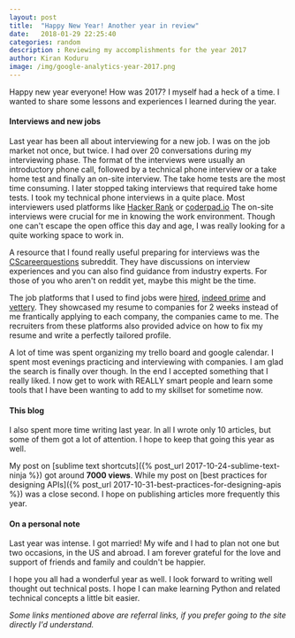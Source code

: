 ```yaml
---
layout: post
title:  "Happy New Year! Another year in review"
date:   2018-01-29 22:25:40
categories: random
description : Reviewing my accomplishments for the year 2017
author: Kiran Koduru 
image: /img/google-analytics-year-2017.png
---
```


Happy new year everyone! How was 2017? I myself had a heck of a time. I wanted to share some lessons and experiences I learned during the year.

#### Interviews and new jobs

Last year has been all about interviewing for a new job. I was on the job market not once, but twice. I had over 20 conversations during my interviewing phase. The format of the interviews were usually an introductory phone call, followed by a technical phone interview or a take home test and finally an on-site interview. The take home tests are the most time consuming. I later stopped taking interviews that required take home tests. I took my technical phone interviews in a quite place. Most interviewers used platforms like [Hacker Rank](https://www.hackerrank.com/) or [coderpad.io](https://coderpad.io/) The on-site interviews were crucial for me in knowing the work environment. Though one can't escape the open office this day and age, I was really looking for a quite working space to work in. 

A resource that I found really useful preparing for interviews was the [CScareerquestions](https://www.reddit.com/r/cscareerquestions/) subreddit. They have discussions on interview experiences and you can also find guidance from industry experts. For those of you who aren't on reddit yet, maybe this might be the time. 

The job platforms that I used to find jobs were [hired](https://hired.com/x/1cb3c), [indeed prime](https://prime.indeed.com/refer/e-46lXoaA) and [vettery](http://fbuy.me/hMuh4). They showcased my resume to companies for 2 weeks instead of me frantically applying to each company, the companies came to me. The recruiters from these platforms also provided advice on how to fix my resume and write a perfectly tailored profile.

A lot of time was spent organizing my trello board and google calendar. I spent most evenings practicing and interviewing with companies. I am glad the search is finally over though. In the end I accepted something that I really liked. I now get to work with REALLY smart people and learn some tools that I have been wanting to add to my skillset for sometime now.

#### This blog

I also spent more time writing last year. In all I wrote only 10 articles, but some of them got a lot of attention. I hope to keep that going this year as well.

My post on [sublime text shortcuts]({% post_url 2017-10-24-sublime-text-ninja %}) got around __7000 views__. While my post on [best practices for designing APIs]({% post_url 2017-10-31-best-practices-for-designing-apis %}) was a close second. I hope on publishing articles more frequently this year.


#### On a personal note

Last year was intense. I got married! My wife and I had to plan not one but two occasions, in the US and abroad. I am forever grateful for the love and support of friends and family and couldn't be happier.

I hope you all had a wonderful year as well. I look forward to writing well thought out technical posts. I hope I can make learning Python and related technical concepts a little bit easier.


_Some links mentioned above are referral links, if you prefer going to the site directly I'd understand._
